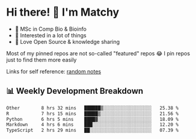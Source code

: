 # Hi there! 👋 I'm Matchy

- 🧬 MSc in Comp Bio & Bioinfo
- 🎈 Interested in a lot of things
- 💜 Love Open Source & knowledge sharing

Most of my pinned repos are not so-called "featured" repos 😂 I pin repos just to find them more easily

Links for self reference: [random notes](https://matchy233.github.io/random-notes)

## 📊 Weekly Development Breakdown

<!--START_SECTION:waka-->

```txt
Other        8 hrs 32 mins   ██████▒░░░░░░░░░░░░░░░░░░   25.38 %
R            7 hrs 15 mins   █████▒░░░░░░░░░░░░░░░░░░░   21.56 %
Python       6 hrs 5 mins    ████▓░░░░░░░░░░░░░░░░░░░░   18.09 %
Markdown     4 hrs 6 mins    ███░░░░░░░░░░░░░░░░░░░░░░   12.20 %
TypeScript   2 hrs 29 mins   ██░░░░░░░░░░░░░░░░░░░░░░░   07.39 %
```

<!--END_SECTION:waka-->

